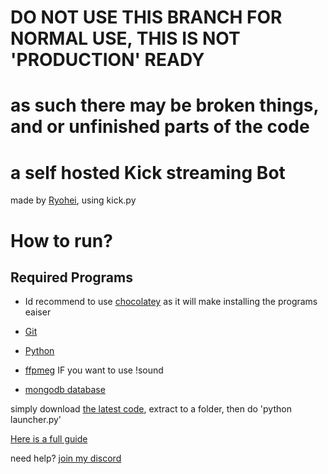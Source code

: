 # DO NOT USE THIS BRANCH FOR NORMAL USE, THIS IS NOT 'PRODUCTION' READY
# as such there may be broken things, and or unfinished parts of the code

# a self hosted Kick streaming Bot
made by [Ryohei](https://kick.com/Ryohei), using kick.py 

# How to run?
## Required Programs
- Id recommend to use [chocolatey](https://chocolatey.org/) as it will make installing the programs eaiser 

- [Git](https://git-scm.com/)
- [Python](https://www.python.org/)
- [ffpmeg](https://ffmpeg.org/) IF you want to use !sound
- [mongodb database](https://www.mongodb.com/atlas/database)

simply download [the latest code](https://github.com/VaatiTheMinish/Kick-Streaming-Bot/archive/refs/heads/main.zip), extract to a folder,
then do 'python launcher.py' 

[Here is a full guide](https://github.com/VaatiTheMinish/Kick-Streaming-Bot/wiki/Installation) 


need help? [join my discord ](https://discord.gg/2RmfmW28WZ)



